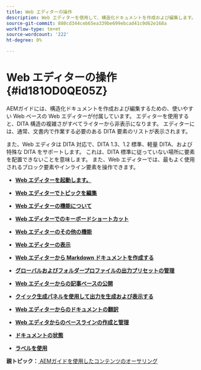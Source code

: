 ```yaml
---
title: Web エディターの操作
description: Web エディターを使用して、構造化ドキュメントを作成および編集します。 AEMガイドの DITA 標準に従って Web エディターを使用する方法について説明します。
source-git-commit: 880cd344ceb65ea339be699ebcad41c0d62e168a
workflow-type: tm+mt
source-wordcount: '222'
ht-degree: 0%

---
```


# Web エディターの操作 {#id181OD0QE05Z}

AEMガイドには、構造化ドキュメントを作成および編集するための、使いやすい Web ベースの Web エディターが付属しています。 エディターを使用すると、DITA 構造の複雑さがすべてライターから非表示になります。 エディターには、通常、文書内で作業する必要のある DITA 要素のリストが表示されます。

また、Web エディタは DITA 対応で、DITA 1.3、1.2 標準、軽量 DITA、および特殊な DITA をサポートします。 これは、DITA 標準に従っていない場所に要素を配置できないことを意味します。 また、Web エディターでは、最もよく使用されるブロック要素やインライン要素を操作できます。

- **[Web エディターを起動します。](web-editor-launch-editor.md)**

- **[Web エディターでトピックを編集](web-editor-edit-topics.md)**

- **[Web エディターの機能について](web-editor-features.md)**

- **[Web エディターでのキーボードショートカット](web-editor-keyboard-shortcuts.md)**

- **[Web エディターのその他の機能](web-editor-other-features.md)**

- **[Web エディターの表示](web-editor-views.md)**

- **[Web エディターから Markdown ドキュメントを作成する](web-editor-markdown-topic.md)**

- **[グローバルおよびフォルダープロファイルの出力プリセットの管理](web-editor-manage-output-presets.md)**

- **[Web エディターからの記事ベースの公開](web-editor-article-publishing.md)**

- **[クイック生成パネルを使用して出力を生成および表示する](web-editor-quick-generate-panel.md)**

- **[Web エディターからのドキュメントの翻訳](translate-documents-web-editor.md)**

- **[Web エディタからのベースラインの作成と管理](web-editor-baseline.md)**

- **[ドキュメントの状態](web-editor-document-states.md)**

- **[ラベルを使用](web-editor-use-label.md)**


**親トピック：**[ AEMガイドを使用したコンテンツのオーサリング](authoring-content-xml-doc.md)
